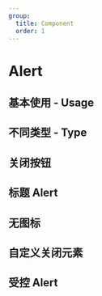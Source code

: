 ```yaml
---
group:
  title: Component
  order: 1
---
```


# Alert

## 基本使用 - Usage

<code src="./document/basic.tsx"></code>

## 不同类型 - Type

<code src="./document/type.tsx"></code>

## 关闭按钮

<code src="./document/close.tsx"></code>

## 标题 Alert

<code src="./document/title.tsx"></code>

## 无图标

<code src="./document/icon.tsx"></code>

## 自定义关闭元素

<code src="./document/closeElements.tsx"></code>

## 受控 Alert

<code src="./document/control.tsx"></code>
